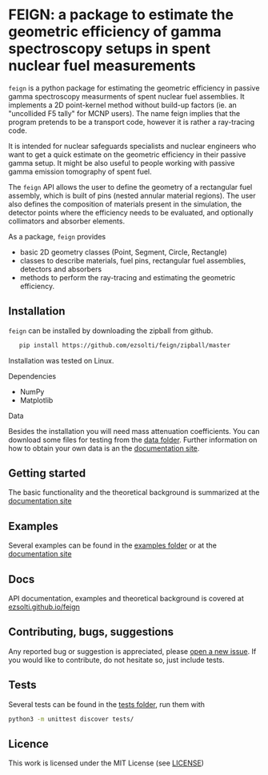 # FEIGN: a package to estimate the geometric efficiency of  gamma spectroscopy setups in spent nuclear fuel measurements

``feign`` is a python package for estimating the geometric efficiency in passive gamma spectroscopy measurments of spent nuclear fuel assemblies. It implements a 2D point-kernel method without build-up factors (ie. an "uncollided F5 tally" for MCNP users). The name feign implies that the program pretends to be a transport code, however it is rather a ray-tracing code. 

It is intended for nuclear safeguards specialists and nuclear engineers who want to get a quick estimate on the geometric efficiency in their passive gamma setup. It might be also useful to people working with passive gamma emission tomography of spent fuel.

The ``feign`` API allows the user to define the geometry of a rectangular fuel assembly, which is built of pins (nested annular material regions). The user also defines the composition of materials present in the simulation, the detector points where the efficiency needs to be evaluated, and optionally collimators and absorber elements. 

As a package, ``feign`` provides

- basic 2D geometry classes (Point, Segment, Circle, Rectangle)
- classes to describe materials, fuel pins, rectangular fuel assemblies, detectors and absorbers
- methods to perform the ray-tracing and estimating the geometric efficiency.

Installation
------------

``feign`` can be installed by downloading the zipball from github.

```bash
   pip install https://github.com/ezsolti/feign/zipball/master
```

Installation was tested on Linux.

Dependencies

- NumPy
- Matplotlib

Data 

Besides the installation you will need mass attenuation coefficients. You can download some files for testing from the [data folder](https://github.com/ezsolti/feign/tree/master/data). Further information on how to obtain your own data is an the [documentation site](https://ezsolti.github.io/feign/installation.html).

Getting started
---------------

The basic functionality and the theoretical background is summarized at the [documentation site](https://ezsolti.github.io/feign/quickstart.html)

Examples
--------

Several examples can be found in the [examples folder](https://github.com/ezsolti/feign/tree/master/examples) or at the [documentation site](https://ezsolti.github.io/feign/examples.html)

Docs
----

API documentation, examples and theoretical background is covered at [ezsolti.github.io/feign](https://ezsolti.github.io/feign/examples.html)

Contributing, bugs, suggestions
-------------------------------

Any reported bug or suggestion is appreciated, please [open a new issue](https://github.com/ezsolti/feign/issues/new). If you would like to contribute, do not hesitate so, just include tests.

Tests
-----

Several tests can be found in the [tests folder](https://github.com/ezsolti/feign/tree/master/tests), run them with

```bash
python3 -m unittest discover tests/
```

Licence
-------

This work is licensed under the MIT License (see [LICENSE](https://github.com/ezsolti/feign/blob/master/LICENSE))

